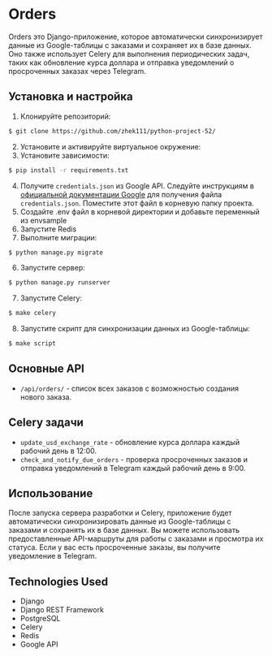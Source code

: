# Orders
Orders это Django-приложение, которое автоматически синхронизирует данные из Google-таблицы с заказами и сохраняет их в базе данных. Оно также использует Celery для выполнения периодических задач, таких как обновление курса доллара и отправка уведомлений о просроченных заказах через Telegram.
## Установка и настройка
1. Клонируйте репозиторий:
```bash
$ git clone https://github.com/zhek111/python-project-52/
```
2. Установите и активируйте виртуальное окружение:
3. Установите зависимости:
```bash
$ pip install -r requirements.txt
```
4. Получите `credentials.json` из Google API. Следуйте инструкциям в [официальной документации Google](https://developers.google.com/sheets/api/quickstart/python#step_1_turn_on_the_api_name) для получения файла `credentials.json`. Поместите этот файл в корневую папку проекта.
5. Создайте .env файл в корневой директории и добавьте переменный из envsample
6. Запустите Redis
7. Выполните миграции:
```bash
$ python manage.py migrate
```
6. Запустите сервер:
```bash
$ python manage.py runserver
```
7. Запустите Celery:
```bash
$ make celery
```
8. Запустите скрипт для синхронизации данных из Google-таблицы:
```bash
$ make script
```

## Основные API

- `/api/orders/` - список всех заказов с возможностью создания нового заказа.

## Celery задачи

- `update_usd_exchange_rate` - обновление курса доллара каждый рабочий день в 12:00.
- `check_and_notify_due_orders` - проверка просроченных заказов и отправка уведомлений в Telegram каждый рабочий день в 9:00.

## Использование

После запуска сервера разработки и Celery, приложение будет автоматически синхронизировать данные из Google-таблицы с заказами и сохранять их в базе данных. Вы можете использовать предоставленные API-маршруты для работы с заказами и просмотра их статуса. Если у вас есть просроченные заказы, вы получите уведомление в Telegram.

## Technologies Used
* Django
* Django REST Framework
* PostgreSQL
* Celery
* Redis
* Google API

